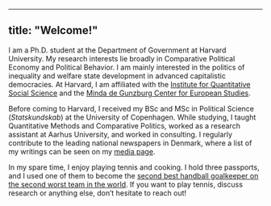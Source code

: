 
---
title: "Welcome!"
---

I am a Ph.D. student at the Department of Government at Harvard University. My research interests lie broadly in Comparative Political Economy and Political Behavior. I am mainly interested in the politics of inequality and welfare state development in advanced capitalistic democracies. At Harvard, I am affiliated with the <a href="https://www.iq.harvard.edu/">Institute for Quantitative Social Science</a> and the <a href="https://ces.fas.harvard.edu/">Minda de Gunzburg Center for European Studies</a>.</p>

Before coming to Harvard, I received my BSc and MSc in Political Science (<em>Statskundskab</em>) at the University of Copenhagen. While studying, I taught Quantitative Methods and Comparative Politics, worked as a research assistant at Aarhus University, and worked in consulting. I regularly contribute to the leading national newspapers in Denmark, where a list of my writings can be seen on my <a href="http://localhost:1313/pages/media/">media page</a>.</p>

In my spare time, I enjoy playing tennis and cooking. I hold three passports, and I used one of them to become the <a href="https://en.wikipedia.org/wiki/2019_Men%27s_Junior_World_Handball_Championship">second best handball goalkeeper on the second worst team in the world</a>. If you want to play tennis, discuss research or anything else, don’t hesitate to reach out!</p>